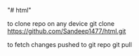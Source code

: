 "# html" 


to clone repo on any device
git clone https://github.com/Sandeep1477/html.git



to fetch changes pushed to git repo
git pull 